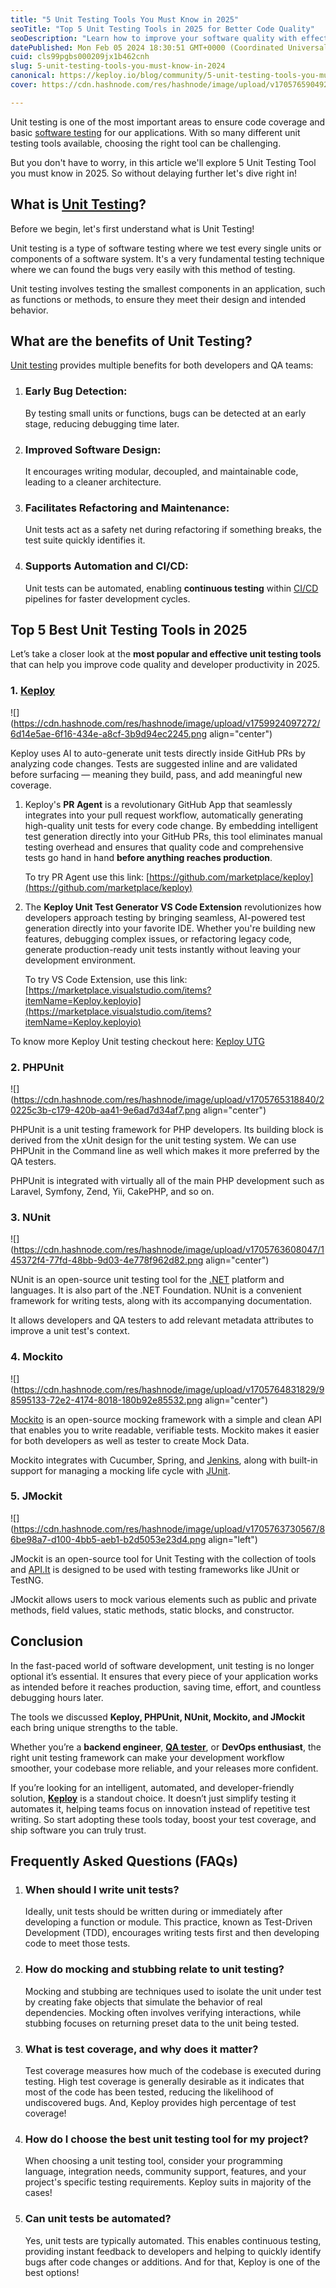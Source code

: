 ```yaml
---
title: "5 Unit Testing Tools You Must Know in 2025"
seoTitle: "Top 5 Unit Testing Tools in 2025 for Better Code Quality"
seoDescription: "Learn how to improve your software quality with effective unit testing. Explore strategies to automate tests, increase code coverage, and catch bugs early i"
datePublished: Mon Feb 05 2024 18:30:51 GMT+0000 (Coordinated Universal Time)
cuid: cls99pgbs000209jx1b462cnh
slug: 5-unit-testing-tools-you-must-know-in-2024
canonical: https://keploy.io/blog/community/5-unit-testing-tools-you-must-know-in-2024
cover: https://cdn.hashnode.com/res/hashnode/image/upload/v1705765904929/ebec75eb-3ff3-46d9-88f9-4b3d90a46136.png

---
```


Unit testing is one of the most important areas to ensure code coverage and basic [software testing](https://keploy.io/blog/community/a-guide-to-test-cases-in-software-testing) for our applications. With so many different unit testing tools available, choosing the right tool can be challenging.

But you don't have to worry, in this article we'll explore 5 Unit Testing Tool you must know in 2025. So without delaying further let's dive right in!

## **What is** [**Unit Testing**](https://keploy.io/blog/community/what-is-unit-testing)**?**

Before we begin, let's first understand what is Unit Testing!

Unit testing is a type of software testing where we test every single units or components of a software system. It's a very fundamental testing technique where we can found the bugs very easily with this method of testing.

Unit testing involves testing the smallest components in an application, such as functions or methods, to ensure they meet their design and intended behavior.

## **What are the benefits of Unit Testing?**

[Unit testing](https://keploy.io/blog/community/10-unit-testing-best-practices) provides multiple benefits for both developers and QA teams:

1. ### **Early Bug Detection:**
    
    By testing small units or functions, bugs can be detected at an early stage, reducing debugging time later.
    
2. ### **Improved Software Design:**
    
    It encourages writing modular, decoupled, and maintainable code, leading to a cleaner architecture.
    
3. ### **Facilitates Refactoring and Maintenance:**
    
    Unit tests act as a safety net during refactoring if something breaks, the test suite quickly identifies it.
    
4. ### **Supports Automation and CI/CD:**
    
    Unit tests can be automated, enabling **continuous testing** within [CI/CD](https://keploy.io/blog/community/how-cicd-is-changing-the-future-of-software-development) pipelines for faster development cycles.
    

## **Top 5 Best Unit Testing Tools in 2025**

Let’s take a closer look at the **most popular and effective unit testing tools** that can help you improve code quality and developer productivity in 2025.

### **1\.** [**Keploy**](https://keploy.io/unit-test-generator)

![](https://cdn.hashnode.com/res/hashnode/image/upload/v1759924097272/6d14e5ae-6f16-434e-a8cf-3b9d94ec2245.png align="center")

Keploy uses AI to auto-generate unit tests directly inside GitHub PRs by analyzing code changes. Tests are suggested inline and are validated before surfacing — meaning they build, pass, and add meaningful new coverage.

1. Keploy's **PR Agent** is a revolutionary GitHub App that seamlessly integrates into your pull request workflow, automatically generating high-quality unit tests for every code change. By embedding intelligent test generation directly into your GitHub PRs, this tool eliminates manual testing overhead and ensures that quality code and comprehensive tests go hand in hand **before anything reaches production**.
    
    To try PR Agent use this link: [https://github.com/marketplace/keploy](https://github.com/marketplace/keploy)
    
2. The **Keploy Unit Test Generator VS Code Extension** revolutionizes how developers approach testing by bringing seamless, AI-powered test generation directly into your favorite IDE. Whether you're building new features, debugging complex issues, or refactoring legacy code, generate production-ready unit tests instantly without leaving your development environment.
    
    To try VS Code Extension, use this link: [https://marketplace.visualstudio.com/items?itemName=Keploy.keployio](https://marketplace.visualstudio.com/items?itemName=Keploy.keployio)
    

To know more Keploy Unit testing checkout here: [Keploy UTG](https://keploy.io/docs/running-keploy/about-unit-testing/)

### 2\. **PHPUnit**

![](https://cdn.hashnode.com/res/hashnode/image/upload/v1705765318840/20225c3b-c179-420b-aa41-9e6ad7d34af7.png align="center")

PHPUnit is a unit testing framework for PHP developers. Its building block is derived from the xUnit design for the unit testing system. We can use PHPUnit in the Command line as well which makes it more preferred by the QA testers.

PHPUnit is integrated with virtually all of the main PHP development such as Laravel, Symfony, Zend, Yii, CakePHP, and so on.

### 3\. **NUnit**

![](https://cdn.hashnode.com/res/hashnode/image/upload/v1705763608047/145372f4-77fd-48bb-9d03-4e778f962d82.png align="center")

NUnit is an open-source unit testing tool for the [.NET](https://keploy.io/docs/quickstart/samples-csharp/) platform and languages. It is also part of the .NET Foundation. NUnit is a convenient framework for writing tests, along with its accompanying documentation.

It allows developers and QA testers to add relevant metadata attributes to improve a unit test's context.

### **4\. Mockito**

![](https://cdn.hashnode.com/res/hashnode/image/upload/v1705764831829/98595133-72e2-4174-8018-180b92e85532.png align="center")

[Mockito](https://keploy.io/blog/community/mockito-spy-your-complete-guide-to-testing) is an open-source mocking framework with a simple and clean API that enables you to write readable, verifiable tests. Mockito makes it easier for both developers as well as tester to create Mock Data.

Mockito integrates with Cucumber, Spring, and [Jenkins](https://keploy.io/docs/ci-cd/jenkins/), along with built-in support for managing a mocking life cycle with [JUnit](https://keploy.io/blog/community/simplifying-junit-test-stubs-and-mocking).

### **5\. JMockit**

![](https://cdn.hashnode.com/res/hashnode/image/upload/v1705763730567/86be98a7-d100-4bb5-aeb1-b2d5053e23d4.png align="left")

JMockit is an open-source tool for Unit Testing with the collection of tools and [API.It](http://API.It) is designed to be used with testing frameworks like JUnit or TestNG.

JMockit allows users to mock various elements such as public and private methods, field values, static methods, static blocks, and constructor.

## Conclusion

In the fast-paced world of software development, unit testing is no longer optional it’s essential. It ensures that every piece of your application works as intended before it reaches production, saving time, effort, and countless debugging hours later.

The tools we discussed **Keploy, PHPUnit, NUnit, Mockito, and JMockit** each bring unique strengths to the table.

Whether you’re a **backend engineer**, [**QA tester**](https://keploy.io/blog/community/qa-automation-revolutionizing-software-testing), or **DevOps enthusiast**, the right unit testing framework can make your development workflow smoother, your codebase more reliable, and your releases more confident.

If you’re looking for an intelligent, automated, and developer-friendly solution, [**Keploy**](https://keploy.io/) is a standout choice. It doesn’t just simplify testing it automates it, helping teams focus on innovation instead of repetitive test writing. So start adopting these tools today, boost your test coverage, and ship software you can truly trust.

## Frequently Asked Questions (FAQs)

1. ### **When should I write unit tests?**
    
    Ideally, unit tests should be written during or immediately after developing a function or module. This practice, known as Test-Driven Development (TDD), encourages writing tests first and then developing code to meet those tests.
    
2. ### **How do mocking and stubbing relate to unit testing?**
    
    Mocking and stubbing are techniques used to isolate the unit under test by creating fake objects that simulate the behavior of real dependencies. Mocking often involves verifying interactions, while stubbing focuses on returning preset data to the unit being tested.
    
3. ### **What is test coverage, and why does it matter?**
    
    Test coverage measures how much of the codebase is executed during testing. High test coverage is generally desirable as it indicates that most of the code has been tested, reducing the likelihood of undiscovered bugs. And, Keploy provides high percentage of test coverage!
    
4. ### **How do I choose the best unit testing tool for my project?**
    
    When choosing a unit testing tool, consider your programming language, integration needs, community support, features, and your project's specific testing requirements. Keploy suits in majority of the cases!
    
5. ### **Can unit tests be automated?**
    
    Yes, unit tests are typically automated. This enables continuous testing, providing instant feedback to developers and helping to quickly identify bugs after code changes or additions. And for that, Keploy is one of the best options!